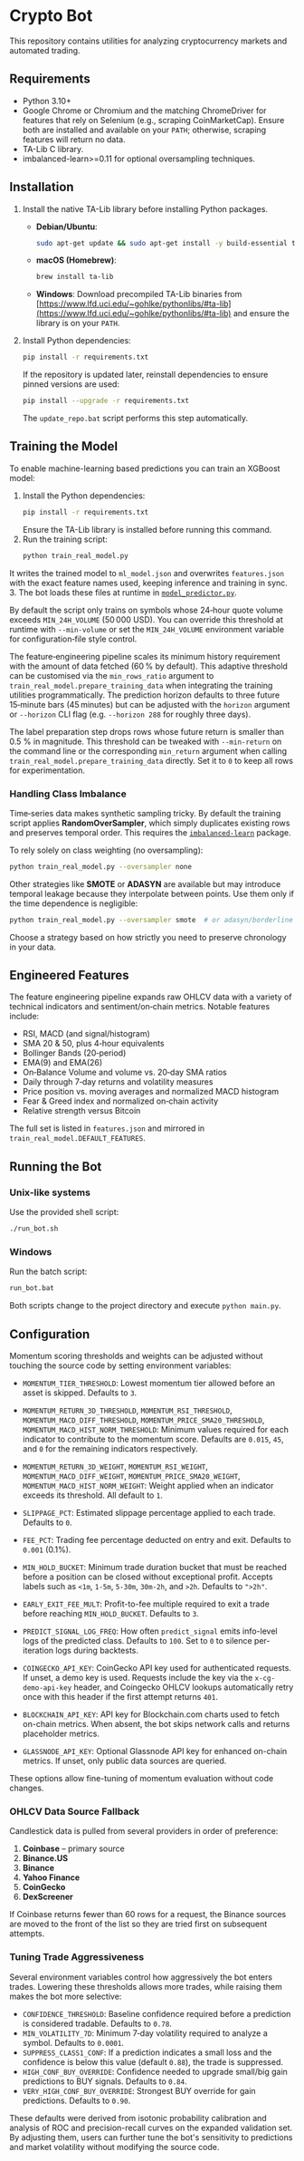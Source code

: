 # Crypto Bot

This repository contains utilities for analyzing cryptocurrency markets and automated trading.

## Requirements

- Python 3.10+
- Google Chrome or Chromium and the matching ChromeDriver for features that rely on Selenium (e.g., scraping CoinMarketCap). Ensure both are installed and available on your `PATH`; otherwise, scraping features will return no data.
- TA-Lib C library.
- imbalanced-learn>=0.11 for optional oversampling techniques.

## Installation

1. Install the native TA-Lib library before installing Python packages.
   - **Debian/Ubuntu**:
     ```bash
     sudo apt-get update && sudo apt-get install -y build-essential ta-lib
     ```
   - **macOS (Homebrew)**:
     ```bash
     brew install ta-lib
     ```
   - **Windows**: Download precompiled TA-Lib binaries from [https://www.lfd.uci.edu/~gohlke/pythonlibs/#ta-lib](https://www.lfd.uci.edu/~gohlke/pythonlibs/#ta-lib) and ensure the library is on your `PATH`.

2. Install Python dependencies:
   ```bash
   pip install -r requirements.txt
   ```
   If the repository is updated later, reinstall dependencies to ensure pinned
   versions are used:
   ```bash
   pip install --upgrade -r requirements.txt
   ```
   The `update_repo.bat` script performs this step automatically.

## Training the Model

To enable machine-learning based predictions you can train an XGBoost model:

1. Install the Python dependencies:
   ```bash
   pip install -r requirements.txt
   ```
   Ensure the TA-Lib library is installed before running this command.
2. Run the training script:
   ```bash
   python train_real_model.py
   ```
It writes the trained model to `ml_model.json` and overwrites `features.json` with the exact
feature names used, keeping inference and training in sync.
3. The bot loads these files at runtime in [`model_predictor.py`](model_predictor.py).

By default the script only trains on symbols whose 24‑hour quote volume exceeds
`MIN_24H_VOLUME` (50 000 USD). You can override this threshold at runtime with
`--min-volume` or set the `MIN_24H_VOLUME` environment variable for
configuration‑file style control.

The feature‑engineering pipeline scales its minimum history requirement with
the amount of data fetched (60 % by default). This adaptive threshold can be
customised via the ``min_rows_ratio`` argument to
``train_real_model.prepare_training_data`` when integrating the training
utilities programmatically.  The prediction horizon defaults to three future
15‑minute bars (45 minutes) but can be adjusted with the ``horizon`` argument
or ``--horizon`` CLI flag (e.g. ``--horizon 288`` for roughly three days).

The label preparation step drops rows whose future return is smaller than
0.5 % in magnitude.  This threshold can be tweaked with ``--min-return`` on the
command line or the corresponding ``min_return`` argument when calling
``train_real_model.prepare_training_data`` directly.  Set it to ``0`` to keep
all rows for experimentation.

### Handling Class Imbalance

Time‑series data makes synthetic sampling tricky. By default the training
script applies **RandomOverSampler**, which simply duplicates existing rows and
preserves temporal order. This requires the
[`imbalanced-learn`](https://imbalanced-learn.org/) package.

To rely solely on class weighting (no oversampling):

```bash
python train_real_model.py --oversampler none
```

Other strategies like **SMOTE** or **ADASYN** are available but may introduce
temporal leakage because they interpolate between points. Use them only if the
time dependence is negligible:

```bash
python train_real_model.py --oversampler smote  # or adasyn/borderline
```

Choose a strategy based on how strictly you need to preserve chronology in
your data.

## Engineered Features

The feature engineering pipeline expands raw OHLCV data with a variety of
technical indicators and sentiment/on‑chain metrics.  Notable features
include:

- RSI, MACD (and signal/histogram)
- SMA 20 & 50, plus 4‑hour equivalents
- Bollinger Bands (20‑period)
- EMA(9) and EMA(26)
- On‑Balance Volume and volume vs. 20‑day SMA ratios
- Daily through 7‑day returns and volatility measures
- Price position vs. moving averages and normalized MACD histogram
- Fear & Greed index and normalized on‑chain activity
- Relative strength versus Bitcoin

The full set is listed in `features.json` and mirrored in
`train_real_model.DEFAULT_FEATURES`.

## Running the Bot

### Unix-like systems
Use the provided shell script:

```bash
./run_bot.sh
```

### Windows
Run the batch script:

```cmd
run_bot.bat
```

Both scripts change to the project directory and execute `python main.py`.

## Configuration

Momentum scoring thresholds and weights can be adjusted without touching the
source code by setting environment variables:

- `MOMENTUM_TIER_THRESHOLD`: Lowest momentum tier allowed before an asset is
  skipped. Defaults to `3`.
- `MOMENTUM_RETURN_3D_THRESHOLD`, `MOMENTUM_RSI_THRESHOLD`,
  `MOMENTUM_MACD_DIFF_THRESHOLD`, `MOMENTUM_PRICE_SMA20_THRESHOLD`,
  `MOMENTUM_MACD_HIST_NORM_THRESHOLD`: Minimum values required for each
  indicator to contribute to the momentum score. Defaults are `0.015`, `45`,
  and `0` for the remaining indicators respectively.
- `MOMENTUM_RETURN_3D_WEIGHT`, `MOMENTUM_RSI_WEIGHT`,
  `MOMENTUM_MACD_DIFF_WEIGHT`, `MOMENTUM_PRICE_SMA20_WEIGHT`,
  `MOMENTUM_MACD_HIST_NORM_WEIGHT`: Weight applied when an indicator exceeds
  its threshold. All default to `1`.
- `SLIPPAGE_PCT`: Estimated slippage percentage applied to each trade. Defaults to `0`.
- `FEE_PCT`: Trading fee percentage deducted on entry and exit. Defaults to `0.001` (0.1%).
- `MIN_HOLD_BUCKET`: Minimum trade duration bucket that must be reached before a
  position can be closed without exceptional profit. Accepts labels such as
  `<1m`, `1-5m`, `5-30m`, `30m-2h`, and `>2h`. Defaults to `">2h"`.
- `EARLY_EXIT_FEE_MULT`: Profit-to-fee multiple required to exit a trade before
  reaching `MIN_HOLD_BUCKET`. Defaults to `3`.

- `PREDICT_SIGNAL_LOG_FREQ`: How often `predict_signal` emits info-level logs
  of the predicted class. Defaults to `100`. Set to `0` to silence per-iteration
  logs during backtests.
- `COINGECKO_API_KEY`: CoinGecko API key used for authenticated requests.
  If unset, a demo key is used. Requests include the key via the
  `x-cg-demo-api-key` header, and Coingecko OHLCV lookups automatically retry
  once with this header if the first attempt returns `401`.
- `BLOCKCHAIN_API_KEY`: API key for Blockchain.com charts used to fetch
  on-chain metrics. When absent, the bot skips network calls and returns
  placeholder metrics.
- `GLASSNODE_API_KEY`: Optional Glassnode API key for enhanced on-chain
  metrics. If unset, only public data sources are queried.

These options allow fine-tuning of momentum evaluation without code changes.

### OHLCV Data Source Fallback

Candlestick data is pulled from several providers in order of preference:

1. **Coinbase** – primary source
2. **Binance.US**
3. **Binance**
4. **Yahoo Finance**
5. **CoinGecko**
6. **DexScreener**

If Coinbase returns fewer than 60 rows for a request, the Binance sources are
moved to the front of the list so they are tried first on subsequent attempts.

### Tuning Trade Aggressiveness

Several environment variables control how aggressively the bot enters trades.
Lowering these thresholds allows more trades, while raising them makes the bot
more selective:

- `CONFIDENCE_THRESHOLD`: Baseline confidence required before a prediction is
  considered tradable. Defaults to `0.78`.
- `MIN_VOLATILITY_7D`: Minimum 7‑day volatility required to analyze a symbol.
  Defaults to `0.0001`.
- `SUPPRESS_CLASS1_CONF`: If a prediction indicates a small loss and the
  confidence is below this value (default `0.88`), the trade is suppressed.
- `HIGH_CONF_BUY_OVERRIDE`: Confidence needed to upgrade small/big gain
  predictions to BUY signals. Defaults to `0.84`.
- `VERY_HIGH_CONF_BUY_OVERRIDE`: Strongest BUY override for gain predictions.
  Defaults to `0.90`.

These defaults were derived from isotonic probability calibration and analysis
of ROC and precision-recall curves on the expanded validation set. By adjusting
them, users can further tune the bot's sensitivity to predictions and market
volatility without modifying the source code.

